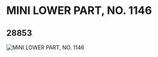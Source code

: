 # MINI LOWER PART, NO. 1146
## 28853
![MINI LOWER PART, NO. 1146](https://lc-www-live-s.legocdn.com/media/bricks/5/2/6170079.jpg)